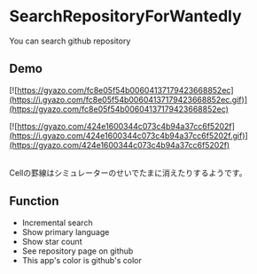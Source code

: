 # SearchRepositoryForWantedly

You can search github repository

## Demo

[![https://gyazo.com/fc8e05f54b00604137179423668852ec](https://i.gyazo.com/fc8e05f54b00604137179423668852ec.gif)](https://gyazo.com/fc8e05f54b00604137179423668852ec)


[![https://gyazo.com/424e1600344c073c4b94a37cc6f5202f](https://i.gyazo.com/424e1600344c073c4b94a37cc6f5202f.gif)](https://gyazo.com/424e1600344c073c4b94a37cc6f5202f)

<br>
Cellの罫線はシミュレーターのせいでたまに消えたりするようです。



## Function
- Incremental search
- Show primary language
- Show star count
- See repository page on github
- This app's color is github's color

